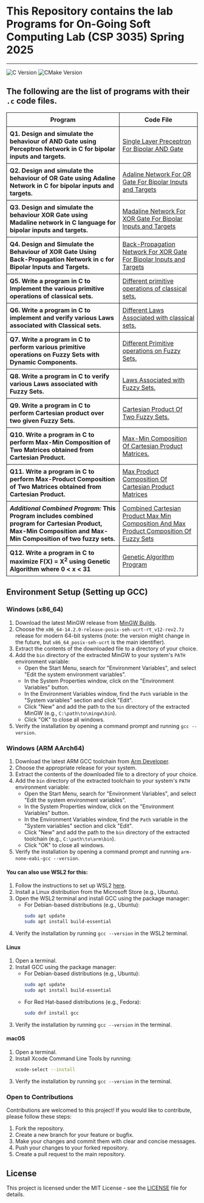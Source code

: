 # This Repository contains the lab Programs for On-Going Soft Computing Lab (CSP 3035) Spring 2025
<hr>

![C Version](https://img.shields.io/badge/C-99-blue)
![CMake Version](https://img.shields.io/badge/CMake-3.29-red)
## The following are the list of programs with their `.c` code files.

<table style="border-collapse: collapse; width: 100%;">
    <tr>
        <th style="border: 1px solid black; padding: 8px;"><b>Program</b></th>
        <th style="border: 1px solid black; padding: 8px;"><b>Code File</b></th>
    </tr>
    <tr>
        <td style="border: 1px solid black; padding: 8px;"><b>Q1. Design and simulate the behaviour of AND Gate using Perceptron Network in C for bipolar inputs and targets.</b></td>
        <td style="border: 1px solid black; padding: 8px;"><a href="/Single_Layer_Preceptron_For_Bipolar_AND_Gate.c">Single Layer Preceptron For Bipolar AND Gate</a></td>
    </tr>
    <tr>
        <td style="border: 1px solid black; padding: 8px;"><b>Q2. Design and simulate the behaviour of OR Gate using Adaline Network in C for bipolar inputs and targets.</b></td>
        <td style="border: 1px solid black; padding: 8px;"><a href="/Adaline_Network_For_OR_Gate_Bipolar_Inputs_and_Targets.c">Adaline Network For OR Gate For Bipolar Inputs and Targets</a></td>
    </tr>
<tr>
        <td style="border: 1px solid black; padding: 8px;"><b>Q3. Design and simulate the behaviour XOR Gate using Madaline network in C language for bipolar inputs and targets.</b></td>
        <td style="border: 1px solid black; padding: 8px;"><a href="/Madaline_Network_For_XOR_Gate_For_Bipolar_Inputs_and_Targets.c">Madaline Network For XOR Gate For Bipolar Inputs and Targets</a></td>
    </tr>
<tr>
        <td style="border: 1px solid black; padding: 8px;"><b>Q4. Design and Simulate the Behaviour of XOR Gate Using Back-Propagation Network in c for Bipolar Inputs and Targets.</b></td>
        <td style="border: 1px solid black; padding: 8px;"><a href="/Back_Propogation_Network_For_XOR_Gate_For_Bipolar_Inputs_and_Targets.c">Back-Propagation Network For XOR Gate For Bipolar Inputs and Targets</a></td>
    </tr>
<tr>
        <td style="border: 1px solid black; padding: 8px;"><b>Q5. Write a program in C to Implement the various primitive operations of classical sets.</b></td>
        <td style="border: 1px solid black; padding: 8px;"><a href="/Primitive_Operations_Of_Classical_Sets.c">Different primitive operations of classical sets.</a></td>
    </tr>
<tr>
        <td style="border: 1px solid black; padding: 8px;"><b>Q6. Write a program in C to implement and verify various Laws associated with Classical sets.</b></td>
        <td style="border: 1px solid black; padding: 8px;"><a href="/Laws_Associated_With_Classical_Set.c">Different Laws Associated with classical sets.</a></td>
    </tr>
<tr>
        <td style="border: 1px solid black; padding: 8px;"><b>Q7. Write a program in C to perform various primitive operations on Fuzzy Sets with Dynamic Components.</b></td>
        <td style="border: 1px solid black; padding: 8px;"><a href="/Primitive_Operations_Of_Fuzzy_Sets_With_Dynamic_Components.c">Different Primitive operations on Fuzzy Sets.</a></td>
    </tr>
<tr>
        <td style="border: 1px solid black; padding: 8px;"><b>Q8. Write a program in C to verify various Laws associated with Fuzzy Sets.</b></td>
        <td style="border: 1px solid black; padding: 8px;"><a href="/Laws_Associated_With_Fuzzy_Set.c">Laws Associated with Fuzzy Sets.</a></td>
    </tr>
<tr>
        <td style="border: 1px solid black; padding: 8px;"><b>Q9. Write a program in C to perform Cartesian product over two given Fuzzy Sets.</b></td>
        <td style="border: 1px solid black; padding: 8px;"><a href="/Cartesian_Product_of_Two_Fuzzy_Sets.c">Cartesian Product Of Two Fuzzy Sets.</a></td>
    </tr>
<tr>
        <td style="border: 1px solid black; padding: 8px;"><b>Q10. Write a program in C to perform Max-Min Composition of Two Matrices obtained from Cartesian Product.</b></td>
        <td style="border: 1px solid black; padding: 8px;"><a href="/Max_Min_Composition_Of_Cartesian_Product_Matrices.c">Max-Min Composition Of Cartesian Product Matrices.</a></td>
    </tr>
<tr>
        <td style="border: 1px solid black; padding: 8px;"><b>Q11. Write a program in C to perform Max-Product Composition of Two Matrices obtained from Cartesian Product.</b></td>
        <td style="border: 1px solid black; padding: 8px;"><a href="/Max_Product_Composition_Of_Cartesian_Product_Matrices.c">Max Product Composition Of Cartesian Product Matrices</a></td>
    </tr>
<tr>
        <td style="border: 1px solid black; padding: 8px;"><b><i>Additional Combined Program: </i>This Program includes combined program for Cartesian Product, Max-Min Composition and Max-Min Composition of two fuzzy sets.</b></td>
        <td style="border: 1px solid black; padding: 8px;"><a href="/Combined_Cartesian_Product_Max_Min_Composition_And_Max_Product_Composition_Of_Fuzzy_Sets.c">Combined Cartesian Product Max Min Composition And Max Product Composition Of Fuzzy Sets</a></td>
    </tr>
<tr>
        <td style="border: 1px solid black; padding: 8px;"><b>Q12. Write a program in C to maximize F(X) = X<sup>2</sup> using Genetic Algorithm where 0 < x < 31</b></td>
        <td style="border: 1px solid black; padding: 8px;"><a href="/Genetic_Algorithm_Program.c">Genetic Algorithm Program</a></td>
    </tr>
</table>

## Environment Setup (Setting up GCC)

### Windows (x86_64)
1. Download the latest MinGW release from [MinGW Builds](https://github.com/niXman/mingw-builds-binaries/releases).
2. Choose the `x86_64-14.2.0-release-posix-seh-ucrt-rt_v12-rev2.7z` release for modern 64-bit systems  (note: the version might change in the future, but `x86_64_posix-seh-ucrt` is the main identifier).
3. Extract the contents of the downloaded file to a directory of your choice.
4. Add the `bin` directory of the extracted MinGW to your system's `PATH` environment variable:
    - Open the Start Menu, search for "Environment Variables", and select "Edit the system environment variables".
    - In the System Properties window, click on the "Environment Variables" button.
    - In the Environment Variables window, find the `Path` variable in the "System variables" section and click "Edit".
    - Click "New" and add the path to the `bin` directory of the extracted MinGW (e.g., `C:\path\to\mingw\bin`).
    - Click "OK" to close all windows.
5. Verify the installation by opening a command prompt and running `gcc --version`.

### Windows (ARM AArch64)
1. Download the latest ARM GCC toolchain from [Arm Developer](https://developer.arm.com/tools-and-software/open-source-software/developer-tools/gnu-toolchain/gnu-rm).
2. Choose the appropriate release for your system.
3. Extract the contents of the downloaded file to a directory of your choice.
4. Add the `bin` directory of the extracted toolchain to your system's `PATH` environment variable:
    - Open the Start Menu, search for "Environment Variables", and select "Edit the system environment variables".
    - In the System Properties window, click on the "Environment Variables" button.
    - In the Environment Variables window, find the `Path` variable in the "System variables" section and click "Edit".
    - Click "New" and add the path to the `bin` directory of the extracted toolchain (e.g., `C:\path\to\arm\bin`).
    - Click "OK" to close all windows.
5. Verify the installation by opening a command prompt and running `arm-none-eabi-gcc --version`.

#### You can also use WSL2 for this:
1. Follow the instructions to set up WSL2 [here](https://docs.microsoft.com/en-us/windows/wsl/install).
2. Install a Linux distribution from the Microsoft Store (e.g., Ubuntu).
3. Open the WSL2 terminal and install GCC using the package manager:
    - For Debian-based distributions (e.g., Ubuntu):
      ```sh
      sudo apt update
      sudo apt install build-essential
      ```
4. Verify the installation by running `gcc --version` in the WSL2 terminal.

#### Linux
1. Open a terminal.
2. Install GCC using the package manager:
    - For Debian-based distributions (e.g., Ubuntu):
      ```sh
      sudo apt update
      sudo apt install build-essential
      ```
    - For Red Hat-based distributions (e.g., Fedora):
      ```sh
      sudo dnf install gcc
      ```
3. Verify the installation by running `gcc --version` in the terminal.

#### macOS
1. Open a terminal.
2. Install Xcode Command Line Tools by running:
   ```sh
   xcode-select --install
   ```
3. Verify the installation by running `gcc --version` in the terminal.

### Open to Contributions
Contributions are welcomed to this project! If you would like to contribute, please follow these steps:  
1. Fork the repository.
2. Create a new branch for your feature or bugfix.
3. Make your changes and commit them with clear and concise messages.
4. Push your changes to your forked repository.
5. Create a pull request to the main repository.

## License
This project is licensed under the MIT License - see the [LICENSE](/LICENSE) file for details.
